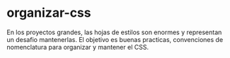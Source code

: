 # organizar-css
En los proyectos grandes, las hojas de estilos son enormes y representan un desafio mantenerlas. El objetivo es buenas practicas, convenciones de nomenclatura para organizar y mantener el CSS.
